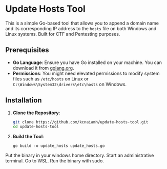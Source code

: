 # Update Hosts Tool

This is a simple Go-based tool that allows you to append a domain name and its corresponding IP address to the `hosts` file on both Windows and Linux systems.
Built for CTF and Pentesting purposes. 

## Prerequisites

- **Go Language**: Ensure you have Go installed on your machine. You can download it from [golang.org](https://golang.org/).
- **Permissions**: You might need elevated permissions to modify system files such as `/etc/hosts` on Linux or `C:\Windows\System32\drivers\etc\hosts` on Windows.

## Installation

1. **Clone the Repository**:
   ```bash
   git clone https://github.com/kcnaiamh/update-hosts-tool.git
   cd update-hosts-tool
   ```
2. **Build the Tool**:
   ```
   go build -o update_hosts update_hosts.go
   ```

Put the binary in your windows home directory. Start an administrative terminal. Go to WSL. Run the binary with sudo.
